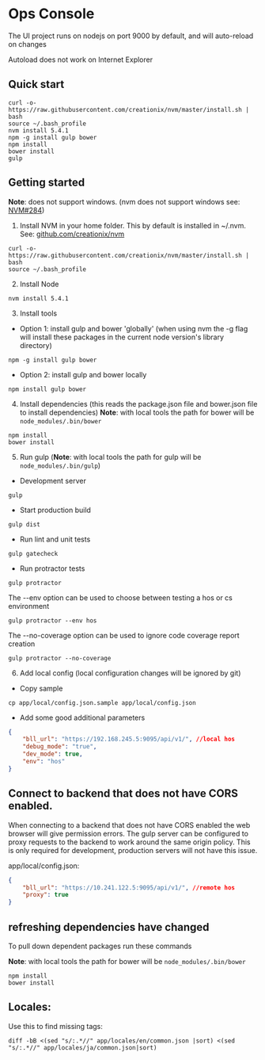 [//]: <> (\(c\) Copyright 2016-2017 Hewlett Packard Enterprise Development LP)
[//]: <> (\(c\) Copyright 2017 SUSE LLC)
# Ops Console
The UI project runs on nodejs on port 9000 by default, and will auto-reload on changes

Autoload does not work on Internet Explorer

## Quick start
```
curl -o- https://raw.githubusercontent.com/creationix/nvm/master/install.sh | bash
source ~/.bash_profile
nvm install 5.4.1
npm -g install gulp bower
npm install
bower install
gulp
```

## Getting started
**Note**: does not support windows. (nvm does not support windows see: [NVM#284](https://github.com/creationix/nvm/issues/284))

1. Install NVM in your home folder. This by default is installed in ~/.nvm. See: [github.com/creationix/nvm](https://github.com/creationix/nvm)
```
curl -o- https://raw.githubusercontent.com/creationix/nvm/master/install.sh | bash
source ~/.bash_profile
```
2. Install Node
```
nvm install 5.4.1
```
3. Install tools
  * Option 1: install gulp and bower 'globally' (when using nvm the -g flag will install these packages in the current node version's library directory)
```
npm -g install gulp bower
```
  * Option 2: install gulp and bower locally
```
npm install gulp bower
```
4. Install dependencies (this reads the package.json file and bower.json file to install dependencies)
**Note**: with local tools the path for bower will be `node_modules/.bin/bower`
```
npm install
bower install
```
5. Run gulp
(**Note**: with local tools the path for gulp will be `node_modules/.bin/gulp`)
  * Development server
```
gulp
```
  * Start production build
```
gulp dist
```
  * Run lint and unit tests
```
gulp gatecheck
```
  * Run protractor tests
```
gulp protractor
```
The --env option can be used to choose between testing a hos or cs environment
```
gulp protractor --env hos
```
The --no-coverage option can be used to ignore code coverage report creation
```
gulp protractor --no-coverage
```
6. Add local config (local configuration changes will be ignored by git)
  * Copy sample
```
cp app/local/config.json.sample app/local/config.json
```
  * Add some good additional parameters
```json
{
    "bll_url": "https://192.168.245.5:9095/api/v1/", //local hos
    "debug_mode": "true",
    "dev_mode": true,
    "env": "hos"
}
```

## Connect to backend that does not have CORS enabled.
When connecting to a backend that does not have CORS enabled the web browser will give permission errors. The gulp server can be configured to proxy requests to the backend to work around the same origin policy. This is only required for development, production servers will not have this issue.

app/local/config.json:
```json
{
    "bll_url": "https://10.241.122.5:9095/api/v1/", //remote hos
    "proxy": true
}
```

## refreshing dependencies have changed
To pull down dependent packages run these commands

**Note**: with local tools the path for bower will be `node_modules/.bin/bower`
```
npm install
bower install
```



## Locales:
Use this to find missing tags:
```
diff -bB <(sed "s/:.*//" app/locales/en/common.json |sort) <(sed "s/:.*//" app/locales/ja/common.json|sort)
```
